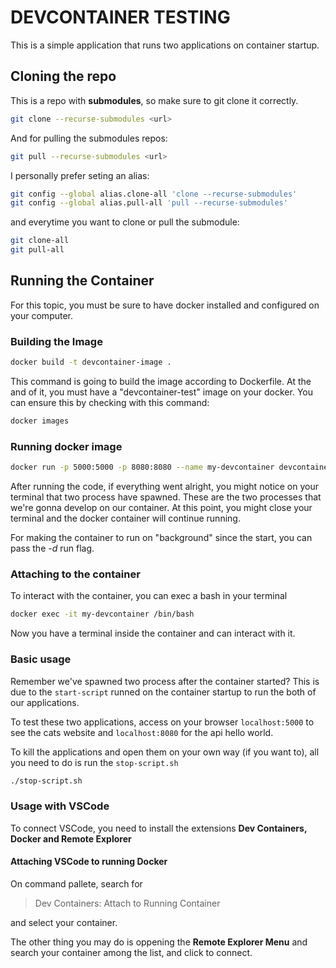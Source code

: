 # DEVCONTAINER TESTING

This is a simple application that runs two applications on container startup.

## Cloning the repo

This is a repo with **submodules**, so make sure to git clone it correctly.

```bash
git clone --recurse-submodules <url>
```

And for pulling the submodules repos:

```bash
git pull --recurse-submodules <url>
```
I personally prefer seting an alias:

```bash
git config --global alias.clone-all 'clone --recurse-submodules'
git config --global alias.pull-all 'pull --recurse-submodules'

```

and everytime you want to clone or pull the submodule:

```bash
git clone-all
git pull-all
```

## Running the Container

For this topic, you must be sure to have docker installed and configured on your computer.

### Building the Image

```bash
docker build -t devcontainer-image .
```

This command is going to build the image according to Dockerfile. At the and of it, you must have a "devcontainer-test" image on your docker. You can ensure this by checking with this command:

```bash
docker images
```

### Running docker image

```bash
docker run -p 5000:5000 -p 8080:8080 --name my-devcontainer devcontainer-image
```

After running the code, if everything went alright, you might notice on your terminal that two process have spawned. These are the two processes that we're gonna develop on our container. At this point, you might close your terminal and the docker container will continue running.

For making the container to run on "background" since the start, you can pass the *-d* run flag.

### Attaching to the container

To interact with the container, you can exec a bash in your terminal

```bash
docker exec -it my-devcontainer /bin/bash
```

Now you have a terminal inside the container and can interact with it.

### Basic usage

Remember we've spawned two process after the container started? This is due to the `start-script` runned on the container startup to run the both of our applications.

To test these two applications, access on your browser ```localhost:5000``` to see the cats website and ```localhost:8080``` for the api hello world.

To kill the applications and open them on your own way (if you want to), all you need to do is run the `stop-script.sh`

```bash
./stop-script.sh
```

### Usage with VSCode

To connect VSCode, you need to install the extensions **Dev Containers, Docker and Remote Explorer**

#### Attaching VSCode to running Docker

On command pallete, search for

> Dev Containers: Attach to Running Container

and select your container.

The other thing you may do is oppening the **Remote Explorer Menu** and search your container among the list, and click to connect.